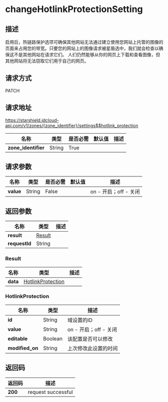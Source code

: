 # changeHotlinkProtectionSetting


## 描述
启用后，热链路保护选项可确保其他网站无法通过建立使用您网站上托管的图像的页面来占用您的带宽。只要您的网站上的图像请求被星盾选中，我们就会检查以确保这不是其他网站在请求它们。
人们仍然能够从你的网页上下载和查看图像，但其他网站将无法窃取它们用于自己的网页。


## 请求方式
PATCH

## 请求地址
https://starshield.jdcloud-api.com/v1/zones/{zone_identifier}/settings$$hotlink_protection

|名称|类型|是否必需|默认值|描述|
|---|---|---|---|---|
|**zone_identifier**|String|True| | |

## 请求参数
|名称|类型|是否必需|默认值|描述|
|---|---|---|---|---|
|**value**|String|False| |on - 开启；off - 关闭|


## 返回参数
|名称|类型|描述|
|---|---|---|
|**result**|[Result](#result)| |
|**requestId**|String| |

### <div id="Result">Result</div>
|名称|类型|描述|
|---|---|---|
|**data**|[HotlinkProtection](#hotlinkprotection)| |
### <div id="HotlinkProtection">HotlinkProtection</div>
|名称|类型|描述|
|---|---|---|
|**id**|String|域设置的ID|
|**value**|String|on - 开启；off - 关闭|
|**editable**|Boolean|该配置是否可以修改|
|**modified_on**|String|上次修改此设置的时间|

## 返回码
|返回码|描述|
|---|---|
|**200**|request successful|
